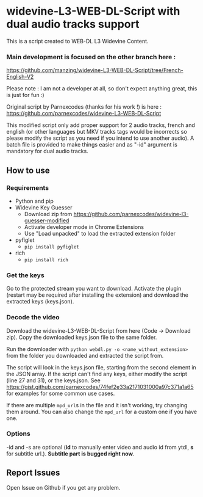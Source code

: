 # widevine-L3-WEB-DL-Script with dual audio tracks support
This is a script created to WEB-DL L3 Widevine Content.

### Main development is focused on the other branch here :
https://github.com/manzing/widevine-L3-WEB-DL-Script/tree/French-English-V2

Please note : I am not a developer at all, so don't expect anything great, this is just for fun :)



Original script by Parnexcodes (thanks for his work !) is here :
https://github.com/parnexcodes/widevine-L3-WEB-DL-Script

This modified script only add proper support for 2 audio tracks, french and english (or other languages but MKV tracks tags would be incorrects so please modify the script as you need if you intend to use another audio).
A batch file is provided to make things easier and as "-id" argument is mandatory for dual audio tracks.



## How to use
### Requirements
* Python and pip
* Widevine Key Guesser
  * Download zip from https://github.com/parnexcodes/widevine-l3-guesser-modified
  * Activate developer mode in Chrome Extensions
  * Use "Load unpacked" to load the extracted extension folder
* pyfiglet
  * `pip install pyfiglet`
* rich
  * `pip install rich`

### Get the keys
Go to the protected stream you want to download. Activate the plugin (restart may be required after installing the extension) and download the extracted keys (keys.json).

### Decode the video
Download the widevine-L3-WEB-DL-Script from here (Code -> Download zip). Copy the downloaded keys.json file to the same folder.

Run the downloader with `python webdl.py -o <name_without_extension>` from the folder you downloaded and extracted the script from.

The script will look in the keys.json file, starting from the second element in the JSON array. If the script can't find any keys, either modify the script (line 27 and 31), or the keys.json. See <https://gist.github.com/parnexcodes/74fef2e33a2171031000a97c371a1a65> for examples for some common use cases.

If there are multiple `mpd_url`s in the file and it isn't working, try changing them around. You can also change the `mpd_url` for a custom one if you have one.

### Options
-id and -s are optional (**id** to manually enter video and audio id from ytdl, **s** for subtitle url.). **Subtitle part is bugged right now**.

## Report Issues

Open Issue on Github if you get any problem.
